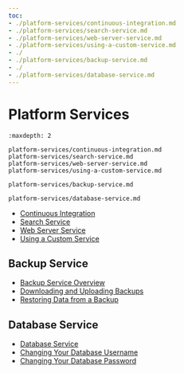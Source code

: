 ```yaml
---
toc:
- ./platform-services/continuous-integration.md
- ./platform-services/search-service.md
- ./platform-services/web-server-service.md
- ./platform-services/using-a-custom-service.md
- ./
- ./platform-services/backup-service.md
- ./
- ./platform-services/database-service.md
---
```

# Platform Services

```{toctree}
:maxdepth: 2

platform-services/continuous-integration.md
platform-services/search-service.md
platform-services/web-server-service.md
platform-services/using-a-custom-service.md

platform-services/backup-service.md

platform-services/database-service.md
```

- [Continuous Integration](./platform-services/continuous-integration.md)
- [Search Service](./platform-services/search-service.md)
- [Web Server Service](./platform-services/web-server-service.md)
- [Using a Custom Service](./platform-services/using-a-custom-service.md)

## Backup Service

- [Backup Service Overview](./platform-services/backup-service/backup-service-overview.md)
- [Downloading and Uploading Backups](./platform-services/backup-service/downloading-and-uploading-backups.md)
- [Restoring Data from a Backup](./platform-services/backup-service/restoring-data-from-a-backup.md)

## Database Service

- [Database Service](./platform-services/database-service/database-service.md)
- [Changing Your Database Username](./platform-services/database-service/changing-your-database-username.md)
- [Changing Your Database Password](./platform-services/database-service/changing-your-database-password.md)
